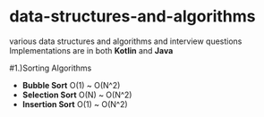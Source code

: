 # data-structures-and-algorithms
various data structures and algorithms and interview questions
Implementations are in both **Kotlin** and **Java**

#1.)Sorting Algorithms
- **Bubble Sort**     O(1) ~ O(N^2)
- **Selection Sort**   O(N) ~ O(N^2)
- **Insertion Sort**     O(1) ~ O(N^2)
